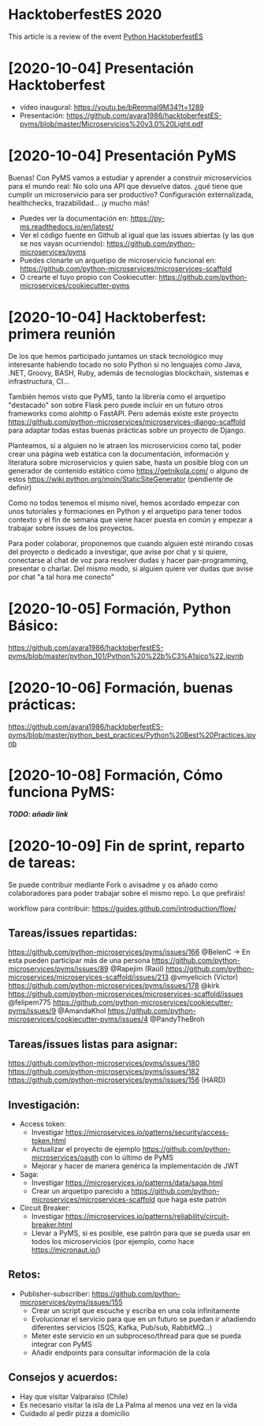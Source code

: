 # HacktoberfestES 2020

This article is a review of the event [Python HacktoberfestES](https://hacktoberfest.es.python.org/)


# [2020-10-04] Presentación Hacktoberfest
- vídeo inaugural:
  https://youtu.be/bRemmaI9M34?t=1289
- Presentación:
  https://github.com/avara1986/hacktoberfestES-pyms/blob/master/Microservicios%20v3.0%20Light.pdf


# [2020-10-04] Presentación PyMS

Buenas! Con PyMS vamos a estudiar y aprender a construir microservicios para el mundo real: No solo una API que devuelve datos. ¿qué tiene que cumplir un microservicio para ser productivo? Configuración externalizada, healthchecks, trazabilidad... ¡y mucho más!

- Puedes ver la documentación en: https://py-ms.readthedocs.io/en/latest/
- Ver el código fuente en Github al igual que las issues abiertas (y las que se nos vayan ocurriendo): https://github.com/python-microservices/pyms
- Puedes clonarte un arquetipo de microservicio funcional en: https://github.com/python-microservices/microservices-scaffold
- O crearte el tuyo propio con Cookiecutter: https://github.com/python-microservices/cookiecutter-pyms

# [2020-10-04] Hacktoberfest: primera reunión

De los que hemos participado juntamos un stack tecnológico muy interesante habiendo tocado no solo Python si no lenguajes como Java, .NET, Groovy, BASH, Ruby, además de tecnologías blockchain, sistemas e infrastructura, CI...

También hemos visto que PyMS, tanto la librería como el arquetipo "destacado" son sobre Flask pero puede incluir en un futuro otros frameworks como aiohttp o FastAPI. Pero además existe este proyecto https://github.com/python-microservices/microservices-django-scaffold para adaptar todas estas buenas prácticas sobre un proyecto de Django.

Planteamos, si a alguien no le atraen los microservicios como tal, poder crear una página web estática con la documentación, información y literatura sobre microservicios y quien sabe, hasta un posible blog con un generador de contenido estático como https://getnikola.com/ o alguno de estos https://wiki.python.org/moin/StaticSiteGenerator (pendiente de definir)

Como no todos tenemos el mismo nivel, hemos acordado empezar con unos tutoriales y formaciones en Python y el arquetipo para tener todos contexto y el fin de semana que viene hacer puesta en común y empezar a trabajar sobre issues de los proyectos.

Para poder colaborar, proponemos que cuando alguien esté mirando cosas del proyecto o dedicado a investigar, que avise por chat y si quiere, conectarse al chat de voz para resolver dudas y hacer pair-programming, presentar o charlar. Del mismo modo, si alguien quiere ver dudas que avise por chat "a tal hora me conecto"


# [2020-10-05] Formación, Python Básico:

https://github.com/avara1986/hacktoberfestES-pyms/blob/master/python_101/Python%20%22b%C3%A1sico%22.ipynb

# [2020-10-06] Formación, buenas prácticas:

https://github.com/avara1986/hacktoberfestES-pyms/blob/master/python_best_practices/Python%20Best%20Practices.ipynb

# [2020-10-08] Formación, Cómo funciona PyMS:

***TODO: añadir link***

# [2020-10-09] Fin de sprint, reparto de tareas:
Se puede contribuir mediante Fork o avisadme y os añado como colaboradores para poder trabajar sobre el mismo repo. Lo que prefiráis!

workflow para contribuir:
https://guides.github.com/introduction/flow/

## Tareas/issues repartidas:
https://github.com/python-microservices/pyms/issues/166 @BelenC -> En esta pueden participar más de una persona
https://github.com/python-microservices/pyms/issues/89 @Rapejim (Raúl)
https://github.com/python-microservices/microservices-scaffold/issues/213 @vmyelicich (Víctor)
https://github.com/python-microservices/pyms/issues/178 @kirk
https://github.com/python-microservices/microservices-scaffold/issues @felipem775 
https://github.com/python-microservices/cookiecutter-pyms/issues/9 @AmandaKhol
https://github.com/python-microservices/cookiecutter-pyms/issues/4 @PandyTheBroh

## Tareas/issues listas para asignar:
https://github.com/python-microservices/pyms/issues/180
https://github.com/python-microservices/pyms/issues/182
https://github.com/python-microservices/pyms/issues/156 (HARD)

## Investigación:
- Access token:
    - Investigar https://microservices.io/patterns/security/access-token.html
    - Actualizar el proyecto de ejemplo https://github.com/python-microservices/oauth con lo último de PyMS
    - Mejorar y hacer de manera genérica la implementación de JWT
- Saga:
    - Investigar https://microservices.io/patterns/data/saga.html
    - Crear un arquetipo parecido a https://github.com/python-microservices/microservices-scaffold que haga este patrón
- Circuit Breaker:
    - Investigar https://microservices.io/patterns/reliability/circuit-breaker.html
    - Llevar a PyMS, si es posible, ese patrón para que se pueda usar en todos los microservicios (por ejemplo, como hace https://micronaut.io/)

## Retos:
- Publisher-subscriber: https://github.com/python-microservices/pyms/issues/155
    - Crear un script que escuche y escriba en una cola infinitamente
    - Evolucionar el servicio para que en un futuro se puedan ir añadiendo diferentes servicios (SQS, Kafka, Pub/sub, RabbitMQ...)
    - Meter este servicio en un subproceso/thread para que se pueda integrar con PyMS
    - Añadir endpoints para consultar información de la cola


## Consejos y acuerdos:
- Hay que visitar Valparaíso (Chile)
- Es necesario visitar la isla de La Palma al menos una vez en la vida
- Cuidado al pedir pizza a domicilio